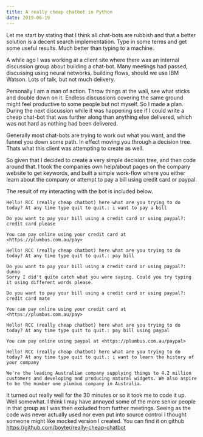 ```yaml
---
title: A really cheap chatbot in Python
date: 2019-06-19
---
```


Let me start by stating that I think all chat-bots are rubbish and that a better solution is a decent search implementation. Type in some terms and get some useful results. Much better than typing to a machine.

A while ago I was working at a client site where there was an internal discussion group about building a chat-bot. Many meetings had passed, discussing using neural networks, building flows, should we use IBM Watson. Lots of talk, but not much delivery.

Personally I am a man of action. Throw things at the wall, see what sticks and double down on it. Endless discussions covering the same ground might feel productive to some people but not myself. So I made a plan. During the next discussion while it was happening see if I could write a cheap chat-bot that was further along than anything else delivered, which was not hard as nothing had been delivered.

Generally most chat-bots are trying to work out what you want, and the funnel you down some path. In effect moving you through a decision tree. Thats what this client was attempting to create as well.

So given that I decided to create a very simple decision tree, and then code around that. I took the companies own help/about pages on the company website to get keywords, and built a simple work-flow where you either learn about the company or attempt to pay a bill using credit card or paypal.

The result of my interacting with the bot is included below.

```
Hello! RCC (really cheap chatbot) here what are you trying to do today? At any time type quit to quit.: i want to pay a bill

Do you want to pay your bill using a credit card or using paypal?: credit card please

You can pay online using your credit card at <https://plumbus.com.au/pay>

```

```
Hello! RCC (really cheap chatbot) here what are you trying to do today? At any time type quit to quit.: pay bill

Do you want to pay your bill using a credit card or using paypal?: dunno
Sorry I did't quite catch what you were saying. Could you try typing it using different words please.

Do you want to pay your bill using a credit card or using paypal?: credit card mate

You can pay online using your credit card at <https://plumbus.com.au/pay>
```

```
Hello! RCC (really cheap chatbot) here what are you trying to do today? At any time type quit to quit.: pay bill using paypal

You can pay online using paypal at <https://plumbus.com.au/paypal>
```

```
Hello! RCC (really cheap chatbot) here what are you trying to do today? At any time type quit to quit.: i want to learn the history of your company

We're the leading Australian company supplying things to 4.2 million customers and developing and producing natural widgets. We also aspire to be the number one plumbus company in Australia.
```

It turned out really well for the 30 minutes or so it took me to code it up. Well somewhat. I think I may have annoyed some of the more senior people in that group as I was then excluded from further meetings. Seeing as the code was never actually used nor even put into source control I thought someone might like mocked version I created. You can find it on github <https://github.com/boyter/really-cheap-chatbot>
